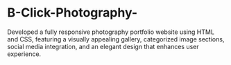 # B-Click-Photography-
Developed a fully responsive photography portfolio website using HTML and CSS, featuring a visually appealing gallery, categorized image sections, social media integration, and an elegant design that enhances user experience.
